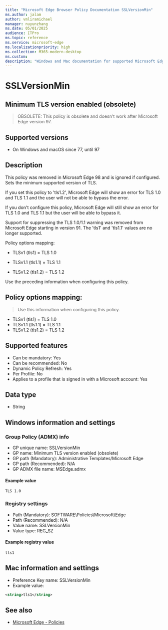```yaml
---
title: "Microsoft Edge Browser Policy Documentation SSLVersionMin"
ms.author: jalam
author: vmliramichael
manager: nuyunzhang
ms.date: 05/01/2025
audience: ITPro
ms.topic: reference
ms.service: microsoft-edge
ms.localizationpriority: high
ms.collection: M365-modern-desktop
ms.custom:
description: "Windows and Mac documentation for supported Microsoft Edge Browser policy: Minimum TLS version enabled (obsolete)"
---
```


<!--THIS FILE IS AUTOMATICALLY GENERATED. MANUAL CHANGES WILL BE OVERWRITTEN.-->
<!--Please contact the Microsoft Edge Manageability team with any questions.-->

# SSLVersionMin

## Minimum TLS version enabled (obsolete)
> OBSOLETE: This policy is obsolete and doesn't work after Microsoft Edge version 97.

## Supported versions

- On Windows and macOS since 77, until 97

## Description

This policy was removed in Microsoft Edge 98 and is ignored if configured.
Sets the minimum supported version of TLS.

If you set this policy to 'tls1.2', Microsoft Edge will show an error for TLS 1.0 and TLS 1.1 and the user will not be able to bypass the error.

If you don't configure this policy, Microsoft Edge will still show an error for TLS 1.0 and TLS 1.1 but the user will be able to bypass it.

Support for suppressing the TLS 1.0/1.1 warning was removed from Microsoft Edge starting in version 91. The 'tls1' and 'tls1.1' values are no longer supported.

Policy options mapping:

* TLSv1 (tls1) = TLS 1.0

* TLSv1.1 (tls1.1) = TLS 1.1

* TLSv1.2 (tls1.2) = TLS 1.2

Use the preceding information when configuring this policy.

## Policy options mapping:
> Use this information when configuring this policy.

- TLSv1 (tls1) = TLS 1.0
- TLSv1.1 (tls1.1) = TLS 1.1
- TLSv1.2 (tls1.2) = TLS 1.2

## Supported features

- Can be mandatory: Yes
- Can be recommended: No
- Dynamic Policy Refresh: Yes
- Per Profile: No
- Applies to a profile that is signed in with a Microsoft account: Yes

## Data type

- String

## Windows information and settings

### Group Policy (ADMX) info

- GP unique name: SSLVersionMin
- GP name: Minimum TLS version enabled (obsolete)
- GP path (Mandatory): Administrative Templates/Microsoft Edge
- GP path (Recommended): N/A
- GP ADMX file name: MSEdge.admx

#### Example value

```
TLS 1.0
```

### Registry settings

- Path (Mandatory): SOFTWARE\Policies\Microsoft\Edge
- Path (Recommended): N/A
- Value name: SSLVersionMin
- Value type: REG_SZ

#### Example registry value

```
tls1
```


## Mac information and settings

- Preference Key name: SSLVersionMin
- Example value:

```xml
<string>tls1</string>
```

## See also
- [Microsoft Edge - Policies](../microsoft-edge-policies.md)

